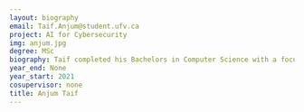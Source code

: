 ```yaml
---
layout: biography
email: Taif.Anjum@student.ufv.ca
project: AI for Cybersecurity
img: anjum.jpg
degree: MSc
biography: Taif completed his Bachelors in Computer Science with a focus in Artificial Intelligence (AI) and Data Mining. He had a year of research experience prior to joining UBC with serval research publications.  His research interests include Trustworthy AI and applications of AI for Cyber Security.  He is also the co-founder of a software product called Intercom Expander. 
year_end: None
year_start: 2021
cosupervisor: none
title: Anjum Taif
---
```

